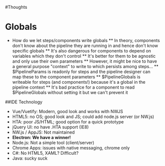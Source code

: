 #Thoughts

# Globals
* How do we let steps/components write globals
** In theory, components don't know about the pipeline they are running in and hence don't know specific globals
** It's also dangerous for components to depend on variables which they don't control
** It's better for them to be agnostic and only use their own parameters
** However, it might be nice to have a general purpose "context" to write to which persists among steps...
** $PipelineParams is readonly for steps and the pipeline designer can map these to the component parameters
** $PipelineGlobals is writeable for steps (and components!) because it's a global in the pipeline context
** It's bad practice for a component to read $PipelineGlobals without setting it but we can't prevent it

##IDE Technology
* Vue/Vuetify: Modern, good look and works with NWJS
* HTML5: no OS; good look and JS; could add node.js server (or NW.js)
* HTA: poor JS/HTML; good option for a quick prototype
* jQuery UI: no have .HTA support (IE8)
* NW.js / AppJS: Not maintained
* **Electron: We have a winner!**
* Node.js: Not a simple tool (client/server)
* Chrome Apps: issues with native messaging, chrome only
* C#: No HTML5, XAML? Difficult?
* Java: sucky suck